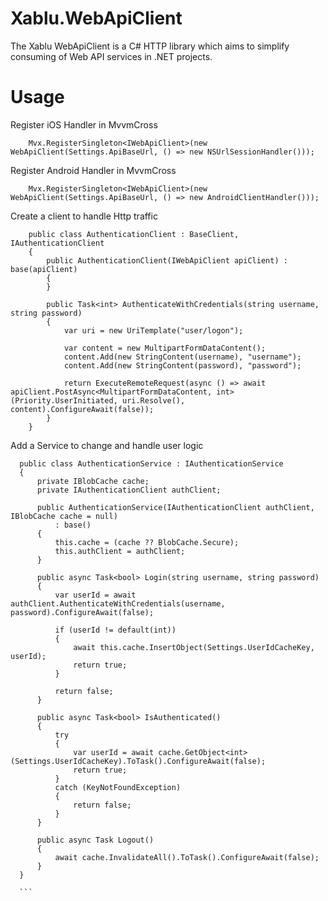 # Xablu.WebApiClient
The Xablu WebApiClient is a C# HTTP library which aims to simplify consuming of Web API services in .NET projects.

# Usage

Register iOS Handler in MvvmCross

```
	Mvx.RegisterSingleton<IWebApiClient>(new WebApiClient(Settings.ApiBaseUrl, () => new NSUrlSessionHandler()));
```

Register Android Handler in MvvmCross
```
	Mvx.RegisterSingleton<IWebApiClient>(new WebApiClient(Settings.ApiBaseUrl, () => new AndroidClientHandler()));
```

Create a client to handle Http traffic
```
	public class AuthenticationClient : BaseClient, IAuthenticationClient
	{
		public AuthenticationClient(IWebApiClient apiClient) : base(apiClient)
		{
		}

		public Task<int> AuthenticateWithCredentials(string username, string password)
		{
			var uri = new UriTemplate("user/logon");

			var content = new MultipartFormDataContent();
			content.Add(new StringContent(username), "username");
			content.Add(new StringContent(password), "password");

			return ExecuteRemoteRequest(async () => await apiClient.PostAsync<MultipartFormDataContent, int>(Priority.UserInitiated, uri.Resolve(), content).ConfigureAwait(false));
		}
	}
  ```
  
  Add a Service to change and handle user logic
  ```
	public class AuthenticationService : IAuthenticationService
	{
		private IBlobCache cache;
		private IAuthenticationClient authClient;

		public AuthenticationService(IAuthenticationClient authClient, IBlobCache cache = null)
			: base()
		{
			this.cache = (cache ?? BlobCache.Secure);
			this.authClient = authClient;
		}

		public async Task<bool> Login(string username, string password)
		{
			var userId = await authClient.AuthenticateWithCredentials(username, password).ConfigureAwait(false);

			if (userId != default(int))
			{
				await this.cache.InsertObject(Settings.UserIdCacheKey, userId);
				return true;
			}

			return false;
		}

		public async Task<bool> IsAuthenticated()
		{
			try
			{
				var userId = await cache.GetObject<int>(Settings.UserIdCacheKey).ToTask().ConfigureAwait(false);
				return true;
			}
			catch (KeyNotFoundException)
			{
				return false;
			}
		}

		public async Task Logout()
		{
			await cache.InvalidateAll().ToTask().ConfigureAwait(false);
		}
	}
	
	```
